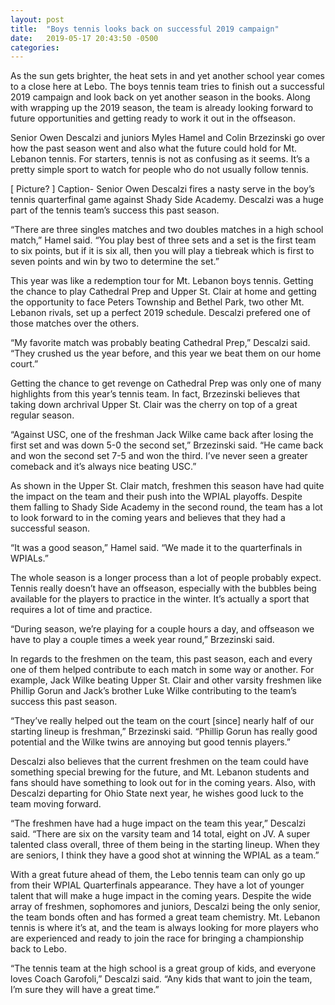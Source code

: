 ```yaml
---
layout: post
title:  "Boys tennis looks back on successful 2019 campaign"
date:   2019-05-17 20:43:50 -0500
categories: 
---
```

As the sun gets brighter, the heat sets in and yet another school year comes to a close here at Lebo. The boys tennis team tries to finish out a successful 2019 campaign and look back on yet another season in the books. Along with wrapping up the 2019 season, the team is already looking forward to future opportunities and getting ready to work it out in the offseason.

Senior Owen Descalzi and juniors Myles Hamel and Colin Brzezinski go over how the past season went and also what the future could hold for Mt. Lebanon tennis. For starters, tennis is not as confusing as it seems. It’s a pretty simple sport to watch for people who do not usually follow tennis.

[ Picture? ]
Caption- Senior Owen Descalzi fires a nasty serve in the boy’s tennis quarterfinal game against Shady Side Academy. Descalzi was a huge part of the tennis team’s success this past season.	

“There are three singles matches and two doubles matches in a high school match,” Hamel said. “You play best of three sets and a set is the first team to six points, but if it is six all, then you will play a tiebreak which is first to seven points and win by two to determine the set.”

This year was like a redemption tour for Mt. Lebanon boys tennis. Getting the chance to play Cathedral Prep and Upper St. Clair at home and getting the opportunity to face Peters Township and Bethel Park, two other Mt. Lebanon rivals, set up a perfect 2019 schedule. Descalzi prefered one of those matches over the others. 

“My favorite match was probably beating Cathedral Prep,” Descalzi said. “They crushed us the year before, and this year we beat them on our home court.”

Getting the chance to get revenge on Cathedral Prep was only one of many highlights from this year’s tennis team. In fact, Brzezinski believes that taking down archrival Upper St. Clair was the cherry on top of a great regular season.

“Against USC, one of the freshman Jack Wilke came back after losing the first set and was down 5-0 the second set,” Brzezinski said. “He came back and won the second set 7-5 and won the third. I’ve never seen a greater comeback and it’s always nice beating USC.”

As shown in the Upper St. Clair match, freshmen this season have had quite the impact on the team and their push into the WPIAL playoffs. Despite them falling to Shady Side Academy in the second round, the team has a lot to look forward to in the coming years and believes that they had a successful season. 

“It was a good season,” Hamel said. “We made it to the quarterfinals in WPIALs.”

The whole season is a longer process than a lot of people probably expect. Tennis really doesn’t have an offseason, especially with the bubbles being available for the players to practice in the winter. It’s actually a sport that requires a lot of time and practice.

“During season, we’re playing for a couple hours a day, and offseason we have to play a couple times a week year round,” Brzezinski said.

In regards to the freshmen on the team, this past season, each and every one of them helped contribute to each match in some way or another. For example, Jack Wilke beating Upper St. Clair and other varsity freshmen like Phillip Gorun and Jack’s brother Luke Wilke contributing to the team’s success this past season.

“They’ve really helped out the team on the court [since] nearly half of our starting lineup is freshman,” Brzezinski said. “Phillip Gorun has really good potential and the Wilke twins are annoying but good tennis players.”


Descalzi also believes that the current freshmen on the team could have something special brewing for the future, and Mt. Lebanon students and fans should have something to look out for in the coming years. Also, with Descalzi departing for Ohio State next year, he wishes good luck to the team moving forward.

“The freshmen have had a huge impact on the team this year,” Descalzi said. “There are six on the varsity team and 14 total, eight on JV. A super talented class overall, three of them being in the starting lineup. When they are seniors, I think they have a good shot at winning the WPIAL as a team.”

With a great future ahead of them, the Lebo tennis team can only go up from their WPIAL Quarterfinals appearance. They have a lot of younger talent that will make a huge impact in the coming years. Despite the wide array of freshmen, sophomores and juniors, Descalzi being the only senior, the team bonds often and has formed a great team chemistry. Mt. Lebanon tennis is where it’s at, and the team is always looking for more players who are experienced and ready to join the race for bringing a championship back to Lebo.

“The tennis team at the high school is a great group of kids, and everyone loves Coach Garofoli,” Descalzi said. “Any kids that want to join the team, I’m sure they will have a great time.”


